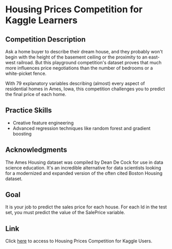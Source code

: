 
# Housing Prices Competition for Kaggle Learners
## Competition Description
Ask a home buyer to describe their dream house, and they probably won't begin with the height of the basement ceiling or the proximity to an east-west railroad. But this playground competition's dataset proves that much more influences price negotiations than the number of bedrooms or a white-picket fence.

With 79 explanatory variables describing (almost) every aspect of residential homes in Ames, Iowa, this competition challenges you to predict the final price of each home.

## Practice Skills
- Creative feature engineering 
- Advanced regression techniques like random forest and gradient boosting

## Acknowledgments
The Ames Housing dataset was compiled by Dean De Cock for use in data science education. It's an incredible alternative for data scientists looking for a modernized and expanded version of the often cited Boston Housing dataset. 

## Goal
It is your job to predict the sales price for each house. For each Id in the test set, you must predict the value of the SalePrice variable. 

## Link

Click [here](https://www.kaggle.com/competitions/home-data-for-ml-course/overview) to access to Housing Prices Competition for Kaggle Users. 

